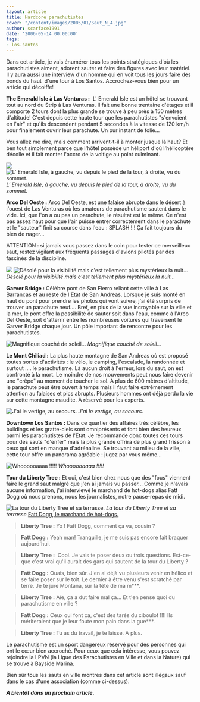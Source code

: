 ```yaml
---
layout: article
title: Hardcore parachutistes
cover: "/content/images/2005/01/Saut_N_4.jpg"
author: scarface1991
date: '2006-05-14 00:00:00'
tags:
- los-santos
---
```


Dans cet article, je vais énumérer tous les points stratégiques d'où les parachutistes aiment, adorent sauter et faire des figures avec leur matériel. Il y aura aussi une interview d'un homme qui en voit tous les jours&nbsp;faire des bonds du haut &nbsp;d'une tour à Los Santos. Accrochez-vous bien pour un article qui décoiffe!

**The Emerald Isle à Las Venturas :** &nbsp;L' Emerald Isle est un&nbsp;hôtel se trouvant tout au nord du Strip à Las Venturas. Il fait une bonne trentaine d'étages et il comporte 2 tours dont la plus grande se trouve à peu&nbsp;près&nbsp;à 150 mètres d'altitude! C'est depuis cette haute tour que les parachutistes "s'envoient en l'air" et qu'ils descendent pendant 5 secondes à la vitesse de 120 km/h pour finalement ouvrir leur parachute. Un pur instant de folie...

Vous allez me dire, mais comment arrivent-t-il à monter jusque là haut? Et ben tout simplement parce que l'hôtel possède un héliport d'où l'hélicoptère décolle et il fait monter l'accro de la voltige au point culminant.

![](/content/images/2005/01/Saut_N_1bis.jpg)
![L' Emerald Isle, à gauche, vu depuis le pied de la tour, à droite, vu du sommet.](/content/images/2005/01/Saut_N_1.jpg)
_L' Emerald Isle, à gauche, vu depuis le pied de la tour, à droite, vu du sommet._

**Arco Del Oeste :** Arco Del Oeste, est une falaise abrupte dans le désert à l'ouest de Las Venturas où les amateurs de parachutisme sautent dans le vide. Ici, que l'on a ou pas un parachute, le résultat est le même. Ce n'est pas assez haut pour que l'air puisse entrer correctement dans le parachute et le "sauteur" finit sa course dans l'eau : SPLASH !!! Ça fait toujours du bien de nager...

ATTENTION : si jamais vous passez dans le coin pour tester ce merveilleux saut, restez vigilant aux fréquents&nbsp;passages d'avions pilotés par des fascinés de la discipline.

![](/content/images/2005/01/Saut_N_2.jpg)
![Désolé pour la visibilité mais c'est tellement plus mystérieux la nuit...](/content/images/2005/01/Saut_N_2bis.jpg)
_Désolé pour la visibilité mais c'est tellement plus mystérieux la nuit..._

**Garver Bridge :** Célèbre pont de San Fierro reliant cette ville à Las Barrancas et au reste de l'Etat de San Andreas. Lorsque je suis monté en haut du pont pour prendre les photos qui vont suivre, j'ai été surpris de trouver un parachute neuf.... Bref, en plus de la vue incroyable sur la ville et la mer, le pont offre la possibilité de sauter soit dans l'eau, comme à l'Arco Del Oeste, soit d'atterrir entre les nombreuses voitures qui traversent le Garver Bridge chaque jour. Un pôle important de rencontre pour les parachutistes.

![Magnifique couché de soleil...](/content/images/2005/01/Saut_N_4.jpg)
_Magnifique couché de soleil..._

**Le Mont Chiliad :** La plus haute montagne de San Andreas où est proposé toutes sortes d'activités : le vélo, le camping, l'escalade, la randonnée et surtout .... le parachutisme. Là aucun droit à l'erreur, lors du saut, on est confronté à la mort. Le moindre de nos mouvements peut nous faire devenir une "crêpe" au moment de toucher le sol. A plus de 600 mètres d'altitude, le parachute peut être ouvert à temps mais il faut faire extrêmement attention au falaises et pics abrupts. Plusieurs hommes ont déjà perdu la vie sur cette montagne maudite. A réservé pour les experts.

![J'ai le vertige, au secours.](/content/images/2005/01/Saut_N_5.jpg)
_J'ai le vertige, au secours._

**Downtown Los Santos :** Dans ce quartier des affaires très célèbre, les buildings et les gratte-ciels sont omniprésents et font bien des heureux parmi les parachutistes de l'Etat. Je recommande donc toutes ces tours pour des sauts "d'enfer" mais la plus grande offrira de plus grand frisson à ceux qui sont en manque d'adrénaline. Se trouvant au milieu de la ville, cette tour offre un panorama agréable : jugez par vous même...

![Whoooooaaaa !!!!!](/content/images/2005/01/Saut_N_6.jpg)
_Whoooooaaaa !!!!!_

**Tour du Liberty Tree :** Et oui, c'est bien chez nous que des "fous" viennent faire le grand saut malgré que j'en ai jamais vu passer... Comme je n'avais aucune information, j'ai interviewé le marchand de hot-dogs alias Fatt Dogg&nbsp;où nous prenons, nous les journalistes, notre pause-repas de midi.

![La tour du Liberty Tree et sa terrasse.](/content/images/2005/01/Saut_N_7.jpg)
_La tour du Liberty Tree et sa terrasse._[Fatt Dogg, le marchand de hot-dogs.](/content/images/2005/01/Saut_Interview.jpg)

> **Liberty Tree :** Yo ! Fatt Dogg, comment ça va, cousin ?

> **Fatt Dogg :** Yeah man! Tranquille, je me suis pas encore fait braquer aujourd'hui.

> **Liberty Tree :** &nbsp;Cool. Je vais te poser deux ou trois questions. Est-ce-que c'est vrai qu'il aurait des gars qui sautent de la tour du Liberty ?

> **Fatt Dogg :** Ouais, bien sûr. J'en ai déjà vu plusieurs venir en hélico et se faire poser sur le toit. Le dernier à être venu s'est scratché par terre. Je te jure Montana, sur la tête de ma m\*\*\*.

> **Liberty Tree :** Aïe, ça a dut faire mal ça... Et t'en pense quoi du parachutisme en ville ?

> **Fatt Dogg :** Ceux qui font ça, c'est des tarés du ciboulot !!!! Ils mériteraient que je leur foute mon pain dans la gue\*\*\*.

> **Liberty Tree :** Tu as du travail, je te laisse. A plus.

Le parachutisme est un sport dangereux réservé pour des personnes qui ont&nbsp;le cœur bien accroché. Pour ceux que cela intéresse, vous pouvez rejoindre la LPVN (la Ligue des Parachutistes en Ville et dans la Nature) qui se trouve à Bayside Marina.

Bien sûr tous les sauts en ville montrés dans cet article sont illégaux sauf dans le cas d'une association&nbsp;(comme ci-dessus).

**_A bientôt dans un prochain article._**

<!--kg-card-end: markdown-->
